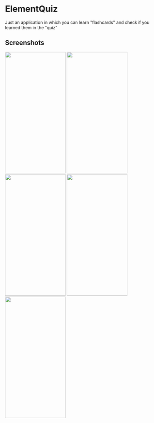 # ElementQuiz
Just an application in which you can learn "flashcards" and check if you learned them in the "quiz"
## Screenshots
<img src="https://user-images.githubusercontent.com/55667177/169901466-08e79391-a3f6-49eb-aa29-effed4fe7054.jpg" width="200" height="400">
<img src="https://user-images.githubusercontent.com/55667177/169901487-456e1f0c-981d-4729-84d8-1cc6975b9409.jpg" width="200" height="400">
<img src="https://user-images.githubusercontent.com/55667177/169901506-1506f4ca-3b96-44eb-9443-85d4f250a912.jpg" width="200" height="400">
<img src="https://user-images.githubusercontent.com/55667177/169901531-30767d7a-180b-4666-a388-00f10c431481.jpg" width="200" height="400">
<img src="https://user-images.githubusercontent.com/55667177/169901550-ff1044fd-0974-4054-b9f6-75ec24afad14.jpg" width="200" height="400">
